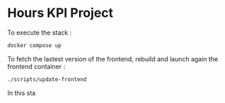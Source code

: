 
Hours KPI Project
============================================

To execute the stack :

```bash
docker compose up
```

To fetch the lastest version of the frontend, rebuild and launch again the frontend container :

```bash
./scripts/update-frontend
```



In this sta